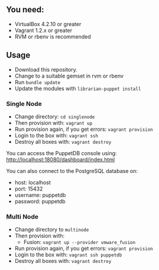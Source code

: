 ## You need:

* VirtualBox 4.2.10 or greater
* Vagrant 1.2.x or greater
* RVM or rbenv is recommended

## Usage

* Download this repository.
* Change to a suitable gemset in rvm or rbenv
* Run `bundle update`
* Update the modules with `librarian-puppet install`

### Single Node

* Change directory: `cd singlenode`
* Then provision with: `vagrant up`
* Run provision again, if you get errors: `vagrant provision`
* Login to the box with: `vagrant ssh`
* Destroy all boxes with: `vagrant destroy`

You can access the PuppetDB console using: <http://localhost:18080/dashboard/index.html>

You can also connect to the PostgreSQL database on:

* host: localhost
* port: 15432
* username: puppetdb
* password: puppetdb

### Multi Node

* Change directory to `multinode`
* Then provision with:
    * Fusion: `vagrant up --provider vmware_fusion`
* Run provision again, if you get errors: `vagrant provision`
* Login to the box with: `vagrant ssh puppetdb`
* Destroy all boxes with: `vagrant destroy`
